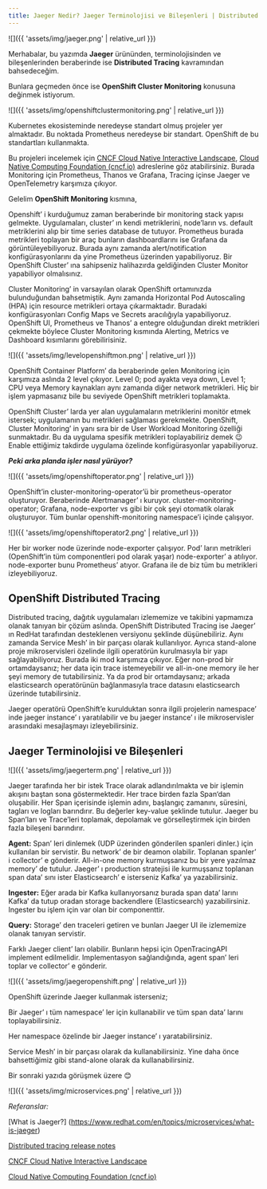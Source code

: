 ```yaml
---
title: Jaeger Nedir? Jaeger Terminolojisi ve Bileşenleri | Distributed Tracing Nedir?
---
```


![]({{ 'assets/img/jaeger.png' | relative_url }})

Merhabalar, bu yazımda **Jaeger** ürününden, terminolojisinden ve bileşenlerinden beraberinde ise **Distributed Tracing** kavramından bahsedeceğim.

Bunlara geçmeden önce ise **OpenShift Cluster Monitoring** konusuna değinmek istiyorum.

![]({{ 'assets/img/openshiftclustermonitoring.png' | relative_url }})

Kubernetes ekosisteminde neredeyse standart olmuş projeler yer almaktadır. Bu noktada Prometheus neredeyse bir standart. OpenShift de bu standartları kullanmakta.

Bu projeleri incelemek için [CNCF Cloud Native Interactive Landscape]( https://landscape.cncf.io/), [Cloud Native Computing Foundation (cncf.io)](https://www.cncf.io/) adreslerine göz atabilirsiniz. Burada Monitoring için Prometheus, Thanos ve Grafana, Tracing içinse Jaeger ve OpenTelemetry karşımıza çıkıyor.

Gelelim **OpenShift Monitoring** kısmına,

Openshift’ i kurduğumuz zaman beraberinde bir monitoring stack yapısı gelmekte. Uygulamaları, cluster’ ın kendi metriklerini, node’ların vs. default metriklerini alıp bir time series database de tutuyor. Prometheus burada metrikleri toplayan bir araç bunların dashboardlarını ise Grafana da görüntüleyebiliyoruz. Burada aynı zamanda alert/notification konfigürasyonlarını da yine Prometheus üzerinden yapabiliyoruz. Bir OpenShift Cluster’ ına sahipseniz halihazırda geldiğinden Cluster Monitor yapabiliyor olmalısınız.

Cluster Monitoring’ in varsayılan olarak OpenShift ortamınızda bulunduğundan bahsetmiştik. Aynı zamanda Horizontal Pod Autoscaling (HPA) için resource metrikleri ortaya çıkarmaktadır. Buradaki konfigürasyonları Config Maps ve Secrets aracılığıyla yapabiliyoruz. OpenShift UI, Prometheus ve Thanos’ a entegre olduğundan direkt metrikleri çekmekte böylece Cluster Monitoring kısmında Alerting, Metrics ve Dashboard kısımlarını görebilirisiniz.

![]({{ 'assets/img/levelopenshiftmon.png' | relative_url }})

OpenShift Container Platform’ da beraberinde gelen Monitoring için karşımıza aslında 2 level çıkıyor. Level 0; pod ayakta veya down, Level 1; CPU veya Memory kaynakları aynı zamanda diğer network metrikleri. Hiç bir işlem yapmasanız bile bu seviyede OpenShift metrikleri toplamakta.

OpenShift Cluster’ larda yer alan uygulamaların metriklerini monitör etmek istersek; uygulamanın bu metrikleri sağlaması gerekmekte. OpenShift, Cluster Monitoring’ in yanı sıra bir de User Workload Monitoring özelliği sunmaktadır. Bu da uygulama spesifik metrikleri toplayabiliriz demek 😉 Enable ettiğimiz takdirde uygulama özelinde konfigürasyonlar yapabiliyoruz.

***Peki arka planda işler nasıl yürüyor?***

![]({{ 'assets/img/openshiftoperator.png' | relative_url }})

OpenShift’in cluster-monitoring-operator’ü bir prometheus-operator oluşturuyor. Beraberinde Alertmanager’ ı kuruyor. cluster-monitoring-operator; Grafana, node-exporter vs gibi bir çok şeyi otomatik olarak oluşturuyor. Tüm bunlar openshift-monitoring namespace’i içinde çalışıyor.

![]({{ 'assets/img/openshiftoperator2.png' | relative_url }})

Her bir worker node üzerinde node-exporter çalışıyor. Pod’ ların metrikleri (OpenShift’in tüm componentleri pod olarak yaşar) node-exporter’ a atılıyor. node-exporter bunu Prometheus’ atıyor. Grafana ile de biz tüm bu metrikleri izleyebiliyoruz.

## **OpenShift Distributed Tracing**

Distributed tracing, dağıtık uygulamaları izlememize ve takibini yapmamıza olanak tanıyan bir çözüm aslında. OpenShift Distributed Tracing ise Jaeger’ ın RedHat tarafından desteklenen versiyonu şeklinde düşünebiliriz. Aynı zamanda Service Mesh’ in bir parçası olarak kullanılıyor. Ayrıca stand-alone proje mikroservisleri özelinde ilgili operatörün kurulmasıyla bir yapı sağlayabiliyoruz. Burada iki mod karşımıza çıkıyor. Eğer non-prod bir ortamdaysanız; her data için trace istemeyebilir ve all-in-one memory ile her şeyi memory de tutabilirsiniz. Ya da prod bir ortamdaysanız; arkada elasticsearch operatörünün bağlanmasıyla trace datasını elasticsearch üzerinde tutabilirsiniz.

Jaeger operatörü OpenShift’e kurulduktan sonra ilgili projelerin namespace’ inde jaeger instance’ ı yaratılabilir ve bu jaeger instance’ ı ile mikroservisler arasındaki mesajlaşmayı izleyebilirsiniz.

## **Jaeger Terminolojisi ve Bileşenleri**

![]({{ 'assets/img/jaegerterm.png' | relative_url }})

Jaeger tarafında her bir istek Trace olarak adlandırılmakta ve bir işlemin akışını baştan sona göstermektedir. Her trace birden fazla Span‘dan oluşabilir. Her Span içerisinde işlemin adını, başlangıç zamanını, süresini, tagları ve logları barındırır. Bu değerler key-value şeklinde tutulur. Jaeger bu Span’ları ve Trace’leri toplamak, depolamak ve görselleştirmek için birden fazla bileşeni barındırır.

**Agent:** Span’ leri dinlemek (UDP üzerinden gönderilen spanleri dinler.) için kullanılan bir servistir. Bu network’ de bir deamon olabilir. Toplanan spanler’ i collector’ e gönderir. All-in-one memory kurmuşsanız bu bir yere yazılmaz memory’ de tutulur. Jaeger’ ı production stratejisi ile kurmuşsanız toplanan span data’ sını ister Elasticsearch’ e isterseniz Kafka’ ya yazabilirsiniz.

**Ingester:** Eğer arada bir Kafka kullanıyorsanız burada span data’ larını Kafka’ da tutup oradan storage backendlere (Elasticsearch) yazabilirsiniz. Ingester bu işlem için var olan bir componenttir.

**Query:** Storage’ den traceleri getiren ve bunları Jaeger UI ile izlememize olanak tanıyan servistir.

Farklı Jaeger client’ ları olabilir. Bunların hepsi için OpenTracingAPI implement edilmelidir. Implementasyon sağlandığında, agent span’ leri toplar ve collector’ e gönderir.

![]({{ 'assets/img/jaegeropenshift.png' | relative_url }})

   OpenShift üzerinde Jaeger kullanmak isterseniz;

   Bir Jaeger’ ı tüm namespace’ ler için kullanabilir ve tüm span data’ larını toplayabilirsiniz.

   Her namespace özelinde bir Jaeger instance’ ı yaratabilirsiniz.

   Service Mesh’ in bir parçası olarak da kullanabilirsiniz. Yine daha önce bahsettiğimiz gibi stand-alone olarak da kullanabilirsiniz.

Bir sonraki yazıda görüşmek üzere 😊

![]({{ 'assets/img/microservices.png' | relative_url }})


*Referanslar:*

[What is Jaeger?] (https://www.redhat.com/en/topics/microservices/what-is-jaeger)

[Distributed tracing release notes](https://docs.openshift.com/container-platform/4.9/distr_tracing/distributed-tracing-release-notes.html)

[CNCF Cloud Native Interactive Landscape](https://landscape.cncf.io/)

[Cloud Native Computing Foundation (cncf.io)](https://www.cncf.io/)
